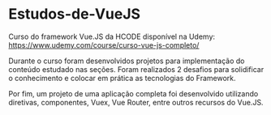 # Estudos-de-VueJS
Curso do framework Vue.JS da HCODE disponível na Udemy: https://www.udemy.com/course/curso-vue-js-completo/

Durante o curso foram desenvolvidos projetos para implementação do conteúdo estudado nas seções.
Foram realizados 2 desafios para solidificar o conhecimento e colocar em prática as tecnologias do Framework.

Por fim, um projeto de uma aplicação completa foi desenvolvido utilizando diretivas, componentes, Vuex, Vue Router, entre outros recursos do Vue.JS.
